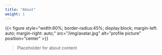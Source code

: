 ```yaml
---
title: "About"
weight: 1
---
```


{{< figure style="width:60%; border-radius:45%; display:block; margin-left: auto; margin-right: auto;" src="/img/avatar.jpg" alt="profile picture" position="center" >}}

> Placeholder for about content


